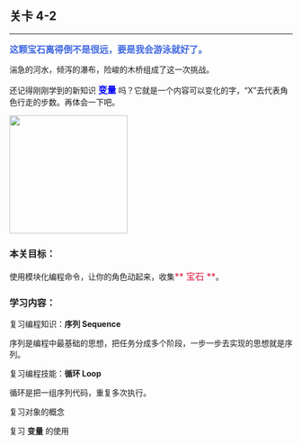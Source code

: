 ## 关卡 4-2

------
<font color=#4169E1 size=3>**这颗宝石离得倒不是很远，要是我会游泳就好了。**</font>

湍急的河水，倾泻的瀑布，险峻的木桥组成了这一次挑战。

还记得刚刚学到的新知识 <font color=#0000FF size=3>**变量**</font> 吗？它就是一个内容可以变化的字，“X”去代表角色行走的步数。再体会一下吧。

<img src="./scene/image/var_usage.png" width = "210" alt="" align=center />
 
### 本关目标：
使用模块化编程命令，让你的角色动起来，收集<font color=#DC143C size=3>** 宝石 **</font>。

### 学习内容：
复习编程知识：**序列 Sequence**

序列是编程中最基础的思想，把任务分成多个阶段，一步一步去实现的思想就是序列。

复习编程技能：**循环 Loop**

循环是把一组序列代码，重复多次执行。

复习对象的概念

复习 **变量** 的使用
